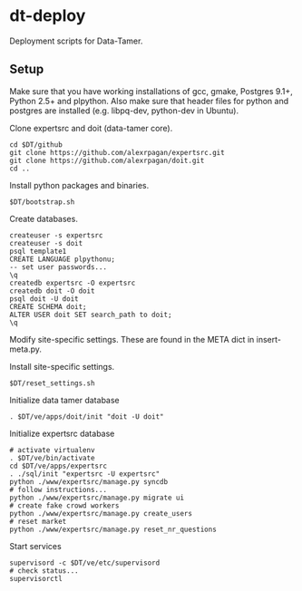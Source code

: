 dt-deploy
=========

Deployment scripts for Data-Tamer.

Setup
----------

Make sure that you have working installations of gcc, gmake, Postgres 9.1+, Python 2.5+ and plpython. Also make sure that header files for python and postgres are installed (e.g. libpq-dev, python-dev in Ubuntu).

Clone expertsrc and doit (data-tamer core).

    cd $DT/github
    git clone https://github.com/alexrpagan/expertsrc.git
    git clone https://github.com/alexrpagan/doit.git
    cd ..

Install python packages and binaries.

    $DT/bootstrap.sh

Create databases.

    createuser -s expertsrc
    createuser -s doit
    psql template1
    CREATE LANGUAGE plpythonu;
    -- set user passwords...
    \q
    createdb expertsrc -O expertsrc
    createdb doit -O doit
    psql doit -U doit
    CREATE SCHEMA doit;
    ALTER USER doit SET search_path to doit;
    \q 

Modify site-specific settings. These are found in the META dict in insert-meta.py. 

Install site-specific settings.

    $DT/reset_settings.sh

Initialize data tamer database

    . $DT/ve/apps/doit/init "doit -U doit"

Initialize expertsrc database

    # activate virtualenv
    . $DT/ve/bin/activate
    cd $DT/ve/apps/expertsrc
    . ./sql/init "expertsrc -U expertsrc"
    python ./www/expertsrc/manage.py syncdb
    # follow instructions...
    python ./www/expertsrc/manage.py migrate ui
    # create fake crowd workers
    python ./www/expertsrc/manage.py create_users
    # reset market
    python ./www/expertsrc/manage.py reset_nr_questions

Start services

    supervisord -c $DT/ve/etc/supervisord
    # check status...
    supervisorctl

